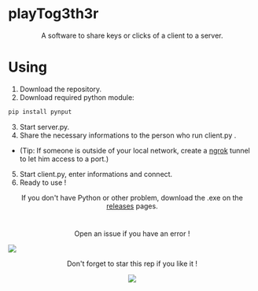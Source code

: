 # playTog3th3r
<p align="center">A software to share keys or clicks of a client to a server.</p>

# Using


1. Download the repository.
2. Download required python module:
```diff
pip install pynput
```
3. Start server.py.
4. Share the necessary informations to the person who run client.py .
* (Tip: If someone is outside of your local network, create a [ngrok](https://ngrok.com/) tunnel to let him access to a port.)
5. Start client.py, enter informations and connect.
6. Ready to use !

<p align="center">If you don't have Python or other problem, download the .exe on the <a href="https://github.com/akira-trinity/playTog3th3r/releases">releases</a> pages.</p>

#

<p align="center">Open an issue if you have an error !</p>

<img src="https://user-images.githubusercontent.com/62818208/115315103-eb403a80-a176-11eb-9cd7-e8a84adc4c6d.png"/>

<p align="center">
  Don't forget to star this rep if you like it !
</p>
<p align="center">
  <img src="https://user-images.githubusercontent.com/62818208/106037845-7c9f9380-60d7-11eb-9b74-10f40a6971aa.gif"/>
</p>
